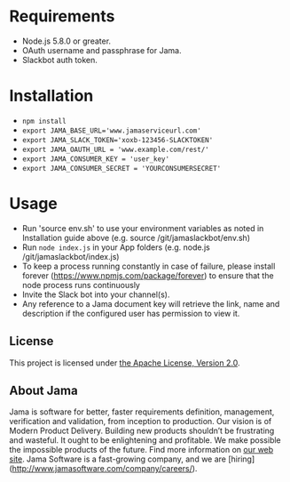 # Requirements

* Node.js 5.8.0 or greater.
* OAuth username and passphrase for Jama.
* Slackbot auth token.

# Installation

* `npm install`
* `export JAMA_BASE_URL='www.jamaserviceurl.com'`
* `export JAMA_SLACK_TOKEN='xoxb-123456-SLACKTOKEN'`
* `export JAMA_OAUTH_URL = 'www.example.com/rest/'`
* `export JAMA_CONSUMER_KEY = 'user_key'`
* `export JAMA_CONSUMER_SECRET = 'YOURCONSUMERSECRET'`

# Usage

* Run 'source env.sh' to use your environment variables as noted in Installation guide above (e.g. source /git/jamaslackbot/env.sh)
* Run `node index.js` in your App folders (e.g. node.js /git/jamaslackbot/index.js)
* To keep a process running constantly in case of failure, please install forever (https://www.npmjs.com/package/forever) to ensure that the node process runs continuously
* Invite the Slack bot into your channel(s).
* Any reference to a Jama document key will retrieve the link, name and description if the configured user has permission to view it.

## License

This project is licensed under [the Apache License, Version 2.0](https://www.apache.org/licenses/LICENSE-2.0.txt).

## About Jama

Jama is software for better, faster requirements definition, management, verification and validation, from inception to
production. Our vision is of Modern Product Delivery. Building new products shouldn’t be frustrating and wasteful. It
ought to be enlightening and profitable. We make possible the impossible products of the future. Find more information
on [our web site](http://www.jamasoftware.com/). Jama Software is a fast-growing company, and we are [hiring]
(http://www.jamasoftware.com/company/careers/).